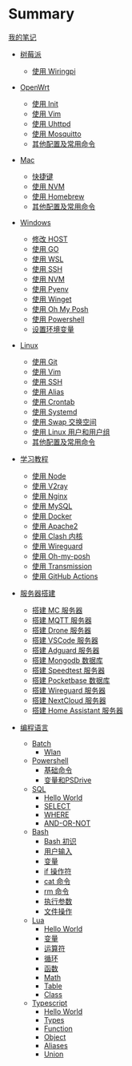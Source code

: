 # Summary

[我的笔记](index.md)

- [树莓派]()

  - [使用 Wiringpi](rpi/wiringpi.md)

- [OpenWrt]()

  - [使用 Init](openwrt/init.md)
  - [使用 Vim](openwrt/vim.md)
  - [使用 Uhttpd](openwrt/uhttpd.md)
  - [使用 Mosquitto](openwrt/mosquitto.md)
  - [其他配置及常用命令](openwrt/others.md)

- [Mac]()

  - [快捷键](mac/shortcuts.md)
  - [使用 NVM](mac/nvm.md)
  - [使用 Homebrew](mac/homebrew.md)
  - [其他配置及常用命令](mac/others.md)

- [Windows]()

  - [修改 HOST](windows/host.md)
  - [使用 GO](windows/go.md)
  - [使用 WSL](windows/wsl.md)
  - [使用 SSH](windows/ssh.md)
  - [使用 NVM](windows/nvm.md)
  - [使用 Pyenv](windows/pyenv.md)
  - [使用 Winget](windows/winget.md)
  - [使用 Oh My Posh](windows/oh-my-posh.md)
  - [使用 Powershell](windows/powershell.md)
  - [设置环境变量](windows/env.md)

- [Linux]()

  - [使用 Git](linux/git.md)
  - [使用 Vim](linux/vim.md)
  - [使用 SSH](linux/ssh.md)
  - [使用 Alias](linux/aliases.md)
  - [使用 Crontab](linux/crontab.md)
  - [使用 Systemd](linux/systemd.md)
  - [使用 Swap 交换空间](linux/swap.md)
  - [使用 Linux 用户和用户组](linux/users.md)
  - [其他配置及常用命令](linux/others.md)

- [学习教程]()

  - [使用 Node](tutorial/node.md)
  - [使用 V2ray](tutorial/v2ray.md)
  - [使用 Nginx](tutorial/nginx.md)
  - [使用 MySQL](tutorial/mysql.md)
  - [使用 Docker](tutorial/docker.md)
  - [使用 Apache2](tutorial/apache2.md)
  - [使用 Clash 内核](tutorial/clash.md)
  - [使用 Wireguard](tutorial/wireguard.md)
  - [使用 Oh-my-posh](tutorial/oh-my-posh.md)
  - [使用 Transmission](tutorial/transmission.md)
  - [使用 GitHub Actions](tutorial/github-actions.md)

- [服务器搭建]()

  - [搭建 MC 服务器](server/minecraft.md)
  - [搭建 MQTT 服务器](server/mqtt.md)
  - [搭建 Drone 服务器](server/drone.md)
  - [搭建 VSCode 服务器](server/vscode.md)
  - [搭建 Adguard 服务器](server/adguard.md)
  - [搭建 Mongodb 数据库](server/mongodb.md)
  - [搭建 Speedtest 服务器](server/speedtest.md)
  - [搭建 Pocketbase 数据库](server/pocketbase.md)
  - [搭建 Wireguard 服务器](server/wireguard.md)
  - [搭建 NextCloud 服务器](server/nextcloud.md)
  - [搭建 Home Assistant 服务器](server/homeassistant.md)

- [编程语言]()
  - [Batch]()
    - [Wlan](programming/batch/wlan.md)
  - [Powershell]()
    - [基础命令](programming/powershell/basics.md)
    - [变量和PSDrive](programming/powershell/variable-and-psdrive.md)
  - [SQL]()
    - [Hello World](programming/sql/hello-world.md)
    - [SELECT](programming/sql/select.md)
    - [WHERE](programming/sql/where.md)
    - [AND-OR-NOT](programming/sql/and-or-not.md)
  - [Bash]()
    - [Bash 初识](programming/bash/intro.md)
    - [用户输入](programming/bash/input.md)
    - [变量](programming/bash/variable.md)
    - [if 操作符](programming/bash/if.md)
    - [cat 命令](programming/bash/cat.md)
    - [rm 命令](programming/bash/rm.md)
    - [执行参数](programming/bash/argements.md)
    - [文件操作](programming/bash/file.md)
  - [Lua]()
    - [Hello World](programming/lua/hello-world.md)
    - [变量](programming/lua/variable.md)
    - [运算符](programming/lua/operator.md)
    - [循环](programming/lua/while.md)
    - [函数](programming/lua/function.md)
    - [Math](programming/lua/math.md)
    - [Table](programming/lua/table.md)
    - [Class](programming/lua/class.md)
  - [Typescript]()
    - [Hello World](programming/typescript/hello-world.md)
    - [Types](programming/typescript/types.md)
    - [Function](programming/typescript/function.md)
    - [Object](programming/typescript/object.md)
    - [Aliases](programming/typescript/aliases.md)
    - [Union](programming/typescript/union.md)
